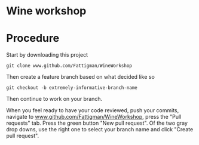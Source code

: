 # Wine workshop

# Procedure
Start by downloading this project
```
git clone www.github.com/Fattigman/WineWorkshop
```
Then create a feature branch based on what decided like so
```
git checkout -b extremely-informative-branch-name
```
Then continue to work on your branch. 

When you feel ready to have your code reviewed, push your commits, navigate to www.github.com/Fattigman/WineWorkshop, press the "Pull requests" tab. Press the green button "New pull request". Of the two gray drop downs, use the right one to select your branch name and click "Create pull request".